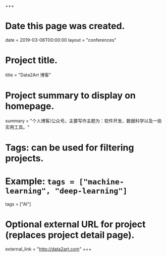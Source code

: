 +++
# Date this page was created.
date = 2019-03-06T00:00:00
layout = "conferences"

# Project title.
title = "Data2Art 博客"

# Project summary to display on homepage.
summary = "个人博客/公众号。主要写作主题为：软件开发，数据科学以及一些实用工具。"

# Tags: can be used for filtering projects.
# Example: `tags = ["machine-learning", "deep-learning"]`
tags = ["AI"]

# Optional external URL for project (replaces project detail page).
external_link = "http://data2art.com"
+++
